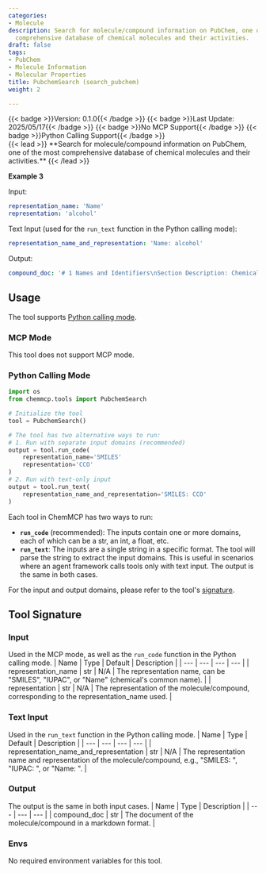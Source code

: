 ```yaml
---
categories:
- Molecule
description: Search for molecule/compound information on PubChem, one of the most
  comprehensive database of chemical molecules and their activities.
draft: false
tags:
- PubChem
- Molecule Information
- Molecular Properties
title: PubchemSearch (search_pubchem)
weight: 2

---
```

<div style="display: flex; flex-wrap: wrap; gap: 0.75rem; align-items: center;">
  {{< badge >}}Version: 0.1.0{{< /badge >}}
  {{< badge >}}Last Update: 2025/05/17{{< /badge >}}
  {{< badge >}}No MCP Support{{< /badge >}}
  {{< badge >}}Python Calling Support{{< /badge >}}
</div>
{{< lead >}}
**Search for molecule/compound information on PubChem, one of the most comprehensive database of chemical molecules and their activities.**
{{< /lead >}}

**Example 3**

Input:
```yaml
representation_name: 'Name'
representation: 'alcohol'
```

Text Input (used for the `run_text` function in the Python calling mode):
```yaml
representation_name_and_representation: 'Name: alcohol'
```

Output:
```yaml
compound_doc: '# 1 Names and Identifiers\nSection Description: Chemical names, synonyms, identifiers, and descriptors.\n\n## 1.1 Record Description\nSection Description: Summary Information\n\nEthanol with a small amount of an adulterant added so as to be unfit for use as a beverage. [...]'
```

## Usage

The tool supports [Python calling mode](#python-calling-mode).



### MCP Mode

This tool does not support MCP mode.

### Python Calling Mode

```python
import os
from chemmcp.tools import PubchemSearch

# Initialize the tool
tool = PubchemSearch()

# The tool has two alternative ways to run:
# 1. Run with separate input domains (recommended)
output = tool.run_code(
    representation_name='SMILES'
    representation='CCO'
)
# 2. Run with text-only input
output = tool.run_text(
    representation_name_and_representation='SMILES: CCO'
)
```


Each tool in ChemMCP has two ways to run:
- **`run_code`** (recommended): The inputs contain one or more domains, each of which can be a str, an int, a float, etc.
- **`run_text`**: The inputs are a single string in a specific format. The tool will parse the string to extract the input domains. This is useful in scenarios where an agent framework calls tools only with text input.
The output is the same in both cases.

For the input and output domains, please refer to the tool's [signature](#tool-signature).

## Tool Signature



### Input
Used in the MCP mode, as well as the `run_code` function in the Python calling mode.
| Name | Type | Default | Description |
| --- | --- | --- | --- |
| representation_name | str | N/A | The representation name, can be "SMILES", "IUPAC", or "Name" (chemical's common name). |
| representation | str | N/A | The representation of the molecule/compound, corresponding to the representation_name used. |

### Text Input
Used in the `run_text` function in the Python calling mode.
| Name | Type | Default | Description |
| --- | --- | --- | --- |
| representation_name_and_representation | str | N/A | The representation name and representation of the molecule/compound, e.g., "SMILES: <SMILES>", "IUPAC: <IUPAC name>", or "Name: <common name>". |

### Output
The output is the same in both input cases.
| Name | Type | Description |
| --- | --- | --- |
| compound_doc | str | The document of the molecule/compound in a markdown format. |

### Envs
No required environment variables for this tool.
